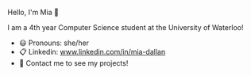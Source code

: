 Hello, I'm Mia 👋

I am a 4th year Computer Science student at the University of Waterloo!

- 😃 Pronouns: she/her
- 📋 Linkedin: www.linkedin.com/in/mia-dallan 
- 💬 Contact me to see my projects!
